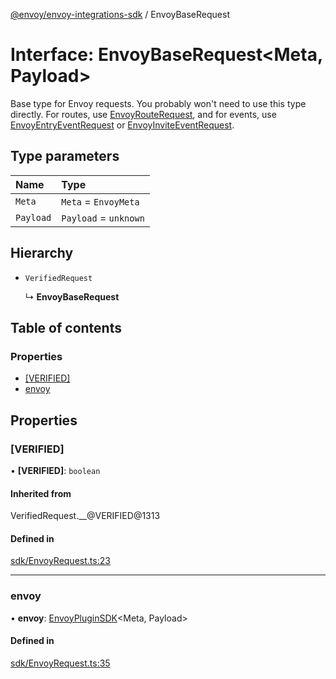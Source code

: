 [@envoy/envoy-integrations-sdk](../README.md) / EnvoyBaseRequest

# Interface: EnvoyBaseRequest<Meta, Payload\>

Base type for Envoy requests.
You probably won't need to use this type directly.
For routes, use [EnvoyRouteRequest](../README.md#envoyrouterequest),
and for events, use [EnvoyEntryEventRequest](../README.md#envoyentryeventrequest) or [EnvoyInviteEventRequest](../README.md#envoyinviteeventrequest).

## Type parameters

| Name | Type |
| :------ | :------ |
| `Meta` | `Meta` = `EnvoyMeta` |
| `Payload` | `Payload` = `unknown` |

## Hierarchy

- `VerifiedRequest`

  ↳ **EnvoyBaseRequest**

## Table of contents

### Properties

- [[VERIFIED]](envoybaserequest.md#[verified])
- [envoy](envoybaserequest.md#envoy)

## Properties

### [VERIFIED]

• **[VERIFIED]**: `boolean`

#### Inherited from

VerifiedRequest.\_\_@VERIFIED@1313

#### Defined in

[sdk/EnvoyRequest.ts:23](https://github.com/envoy/envoy-integrations-sdk-nodejs/blob/6f08a82/src/sdk/EnvoyRequest.ts#L23)

___

### envoy

• **envoy**: [EnvoyPluginSDK](../classes/envoypluginsdk.md)<Meta, Payload\>

#### Defined in

[sdk/EnvoyRequest.ts:35](https://github.com/envoy/envoy-integrations-sdk-nodejs/blob/6f08a82/src/sdk/EnvoyRequest.ts#L35)

